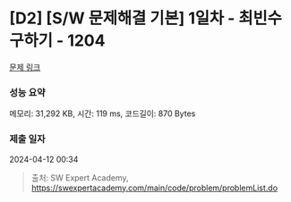 # [D2] [S/W 문제해결 기본] 1일차 - 최빈수 구하기 - 1204 

[문제 링크](https://swexpertacademy.com/main/code/problem/problemDetail.do?contestProbId=AV13zo1KAAACFAYh) 

### 성능 요약

메모리: 31,292 KB, 시간: 119 ms, 코드길이: 870 Bytes

### 제출 일자

2024-04-12 00:34



> 출처: SW Expert Academy, https://swexpertacademy.com/main/code/problem/problemList.do